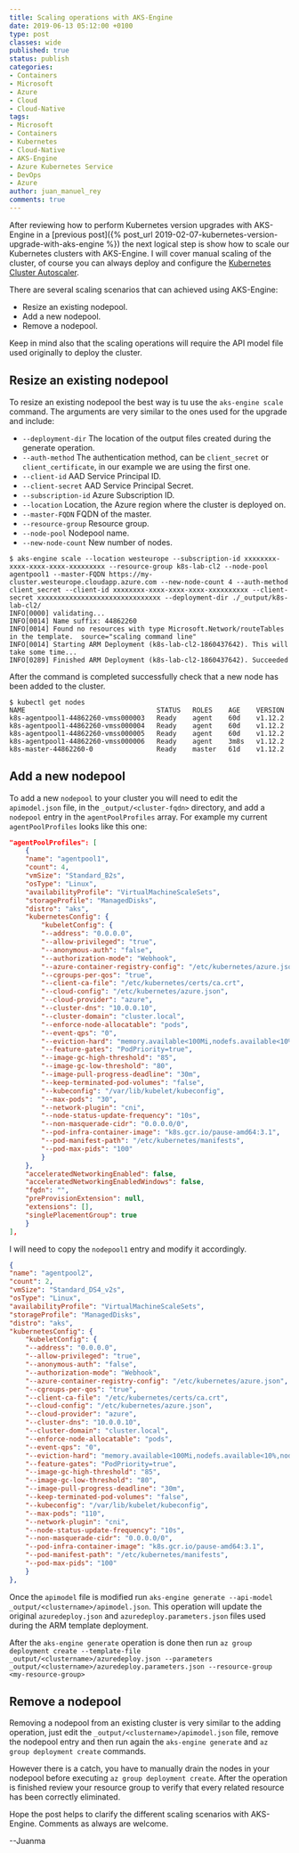 ```yaml
---
title: Scaling operations with AKS-Engine
date: 2019-06-13 05:12:00 +0100
type: post
classes: wide
published: true
status: publish
categories:
- Containers
- Microsoft
- Azure
- Cloud
- Cloud-Native
tags:
- Microsoft
- Containers
- Kubernetes
- Cloud-Native
- AKS-Engine
- Azure Kubernetes Service
- DevOps
- Azure
author: juan_manuel_rey
comments: true
---
```


After reviewing how to perform Kubernetes version upgrades with AKS-Engine in a [previous post]({% post_url 2019-02-07-kubernetes-version-upgrade-with-aks-engine %}) the next logical step is show how to scale our Kubernetes clusters with AKS-Engine. I will cover manual scaling of the cluster, of course you can always deploy and configure the [Kubernetes Cluster Autoscaler](https://github.com/kubernetes/autoscaler).

There are several scaling scenarios that can achieved using AKS-Engine:

- Resize an existing nodepool.
- Add a new nodepool.
- Remove a nodepool.

Keep in mind also that the scaling operations will require the API model file used originally to deploy the cluster.

## Resize an existing nodepool

To resize an existing nodepool the best way is tu use the `aks-engine scale` command. The arguments are very similar to the ones used for the upgrade and include:

- `--deployment-dir` The location of the output files created during the generate operation.
- `--auth-method` The authentication method, can be `client_secret` or `client_certificate`, in our example we are using the first one.
- `--client-id` AAD Service Principal ID.
- `--client-secret` AAD Service Principal Secret.
- `--subscription-id` Azure Subscription ID.
- `--location` Location, the Azure region where the cluster is deployed on.
- `--master-FQDN` FQDN of the master.
- `--resource-group` Resource group.
- `--node-pool` Nodepool name.
- `--new-node-count` New number of nodes.

```text
$ aks-engine scale --location westeurope --subscription-id xxxxxxxx-xxxx-xxxx-xxxx-xxxxxxxxx --resource-group k8s-lab-cl2 --node-pool agentpool1 --master-FQDN https://my-cluster.westeurope.cloudapp.azure.com --new-node-count 4 --auth-method client_secret --client-id xxxxxxxx-xxxx-xxxx-xxxx-xxxxxxxxxx --client-secret xxxxxxxxxxxxxxxxxxxxxxxxxxxxxxx --deployment-dir ./_output/k8s-lab-cl2/
INFO[0000] validating...
INFO[0014] Name suffix: 44862260
INFO[0014] Found no resources with type Microsoft.Network/routeTables in the template.  source="scaling command line"
INFO[0014] Starting ARM Deployment (k8s-lab-cl2-1860437642). This will take some time...
INFO[0289] Finished ARM Deployment (k8s-lab-cl2-1860437642). Succeeded
```

After the command is completed successfully check that a new node has been added to the cluster.

```text
$ kubectl get nodes
NAME                                 STATUS   ROLES    AGE    VERSION
k8s-agentpool1-44862260-vmss000003   Ready    agent    60d    v1.12.2
k8s-agentpool1-44862260-vmss000004   Ready    agent    60d    v1.12.2
k8s-agentpool1-44862260-vmss000005   Ready    agent    60d    v1.12.2
k8s-agentpool1-44862260-vmss000006   Ready    agent    3m8s   v1.12.2
k8s-master-44862260-0                Ready    master   61d    v1.12.2
```

## Add a new nodepool

To add a new `nodepool` to your cluster you will need to edit the `apimodel.json` file, in the `_output/<cluster-fqdn>` directory, and add a `nodepool` entry in the `agentPoolProfiles` array. For example my current `agentPoolProfiles` looks like this one:

```json
"agentPoolProfiles": [
    {
    "name": "agentpool1",
    "count": 4,
    "vmSize": "Standard_B2s",
    "osType": "Linux",
    "availabilityProfile": "VirtualMachineScaleSets",
    "storageProfile": "ManagedDisks",
    "distro": "aks",
    "kubernetesConfig": {
        "kubeletConfig": {
        "--address": "0.0.0.0",
        "--allow-privileged": "true",
        "--anonymous-auth": "false",
        "--authorization-mode": "Webhook",
        "--azure-container-registry-config": "/etc/kubernetes/azure.json",
        "--cgroups-per-qos": "true",
        "--client-ca-file": "/etc/kubernetes/certs/ca.crt",
        "--cloud-config": "/etc/kubernetes/azure.json",
        "--cloud-provider": "azure",
        "--cluster-dns": "10.0.0.10",
        "--cluster-domain": "cluster.local",
        "--enforce-node-allocatable": "pods",
        "--event-qps": "0",
        "--eviction-hard": "memory.available<100Mi,nodefs.available<10%,nodefs.inodesFree<5%",
        "--feature-gates": "PodPriority=true",
        "--image-gc-high-threshold": "85",
        "--image-gc-low-threshold": "80",
        "--image-pull-progress-deadline": "30m",
        "--keep-terminated-pod-volumes": "false",
        "--kubeconfig": "/var/lib/kubelet/kubeconfig",
        "--max-pods": "30",
        "--network-plugin": "cni",
        "--node-status-update-frequency": "10s",
        "--non-masquerade-cidr": "0.0.0.0/0",
        "--pod-infra-container-image": "k8s.gcr.io/pause-amd64:3.1",
        "--pod-manifest-path": "/etc/kubernetes/manifests",
        "--pod-max-pids": "100"
        }
    },
    "acceleratedNetworkingEnabled": false,
    "acceleratedNetworkingEnabledWindows": false,
    "fqdn": "",
    "preProvisionExtension": null,
    "extensions": [],
    "singlePlacementGroup": true
    }
],
```

I will need to copy the `nodepool1` entry and modify it accordingly.

```json
{
"name": "agentpool2",
"count": 2,
"vmSize": "Standard_DS4_v2s",
"osType": "Linux",
"availabilityProfile": "VirtualMachineScaleSets",
"storageProfile": "ManagedDisks",
"distro": "aks",
"kubernetesConfig": {
    "kubeletConfig": {
    "--address": "0.0.0.0",
    "--allow-privileged": "true",
    "--anonymous-auth": "false",
    "--authorization-mode": "Webhook",
    "--azure-container-registry-config": "/etc/kubernetes/azure.json",
    "--cgroups-per-qos": "true",
    "--client-ca-file": "/etc/kubernetes/certs/ca.crt",
    "--cloud-config": "/etc/kubernetes/azure.json",
    "--cloud-provider": "azure",
    "--cluster-dns": "10.0.0.10",
    "--cluster-domain": "cluster.local",
    "--enforce-node-allocatable": "pods",
    "--event-qps": "0",
    "--eviction-hard": "memory.available<100Mi,nodefs.available<10%,nodefs.inodesFree<5%",
    "--feature-gates": "PodPriority=true",
    "--image-gc-high-threshold": "85",
    "--image-gc-low-threshold": "80",
    "--image-pull-progress-deadline": "30m",
    "--keep-terminated-pod-volumes": "false",
    "--kubeconfig": "/var/lib/kubelet/kubeconfig",
    "--max-pods": "110",
    "--network-plugin": "cni",
    "--node-status-update-frequency": "10s",
    "--non-masquerade-cidr": "0.0.0.0/0",
    "--pod-infra-container-image": "k8s.gcr.io/pause-amd64:3.1",
    "--pod-manifest-path": "/etc/kubernetes/manifests",
    "--pod-max-pids": "100"
    }
},
```

Once the `apimodel` file is modified run `aks-engine generate --api-model _output/<clustername>/apimodel.json`. This operation will update the original `azuredeploy.json` and `azuredeploy.parameters.json` files used during the ARM template deployment.

After the `aks-engine generate` operation is done then run  `az group deployment create --template-file _output/<clustername>/azuredeploy.json --parameters _output/<clustername>/azuredeploy.parameters.json --resource-group <my-resource-group>`

## Remove a nodepool

Removing a nodepool from an existing cluster is very similar to the adding operation, just edit the `_output/<clustername>/apimodel.json` file, remove the nodepool entry and then run again the `aks-engine generate` and `az group deployment create` commands.

However there is a catch, you have to manually drain the nodes in your nodepool before executing `az group deployment create`. After the operation is finished review your resource group to verify that every related resource has been correctly eliminated.

Hope the post helps to clarify the different scaling scenarios with AKS-Engine. Comments as always are welcome.

--Juanma
